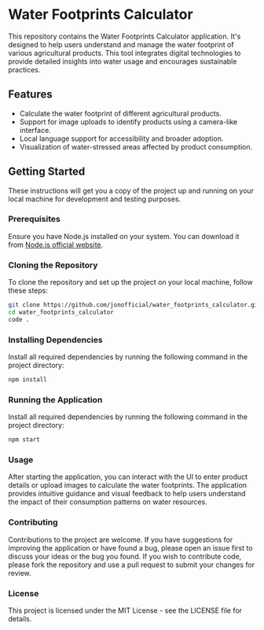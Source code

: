 # Water Footprints Calculator

This repository contains the Water Footprints Calculator application. It's designed to help users understand and manage the water footprint of various agricultural products. This tool integrates digital technologies to provide detailed insights into water usage and encourages sustainable practices.

## Features

- Calculate the water footprint of different agricultural products.
- Support for image uploads to identify products using a camera-like interface.
- Local language support for accessibility and broader adoption.
- Visualization of water-stressed areas affected by product consumption.

## Getting Started

These instructions will get you a copy of the project up and running on your local machine for development and testing purposes.

### Prerequisites

Ensure you have Node.js installed on your system. You can download it from [Node.js official website](https://nodejs.org/).

### Cloning the Repository

To clone the repository and set up the project on your local machine, follow these steps:

```bash
git clone https://github.com/jonofficial/water_footprints_calculator.git
cd water_footprints_calculator
code .
```

### Installing Dependencies

Install all required dependencies by running the following command in the project directory:

```bash
npm install
```

### Running the Application

Install all required dependencies by running the following command in the project directory:


```bash
npm start
```

### Usage
After starting the application, you can interact with the UI to enter product details or upload images to calculate the water footprints. The application provides intuitive guidance and visual feedback to help users understand the impact of their consumption patterns on water resources.

### Contributing
Contributions to the project are welcome. If you have suggestions for improving the application or have found a bug, please open an issue first to discuss your ideas or the bug you found. If you wish to contribute code, please fork the repository and use a pull request to submit your changes for review.

### License
This project is licensed under the MIT License - see the LICENSE file for details.
